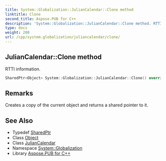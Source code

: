 ```yaml
---
title: System::Globalization::JulianCalendar::Clone method
linktitle: Clone
second_title: Aspose.PUB for C++
description: 'System::Globalization::JulianCalendar::Clone method. RTTI information in C++.'
type: docs
weight: 200
url: /cpp/system.globalization/juliancalendar/clone/
---
```

## JulianCalendar::Clone method


RTTI information.

```cpp
SharedPtr<Object> System::Globalization::JulianCalendar::Clone() override
```

## Remarks


Creates a copy of the current object and returns a shared pointer to it. 
## See Also

* Typedef [SharedPtr](../../../system/sharedptr/)
* Class [Object](../../../system/object/)
* Class [JulianCalendar](../)
* Namespace [System::Globalization](../../)
* Library [Aspose.PUB for C++](../../../)
